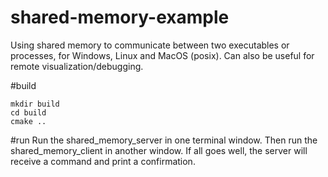 # shared-memory-example
Using shared memory to communicate between two executables or processes, for Windows, Linux and MacOS (posix). Can also be useful for remote visualization/debugging.

#build
```
mkdir build
cd build
cmake ..
```

#run
Run the shared_memory_server in one terminal window. Then run the shared_memory_client in another window. 
If all goes well, the server will receive a command and print a confirmation.
